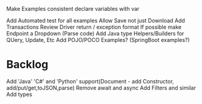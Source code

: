 
Make Examples consistent
   declare variables with var 
   
Add Automated test for all examples
Allow Save not just Download
Add Transactions
Review Driver return / exception format
If possible make Endpoint a Dropdown (Parse code)
Add Java type Helpers/Builders for QUery, Update, Etc
Add POJO/POCO Examples? (SpringBoot examples?)


Backlog
=====



Add 'Java' 'C#' and 'Python' support(Document - add Constructor, add/put/get,toJSON,parse)
Remove await and async
Add Filters and similar
Add types